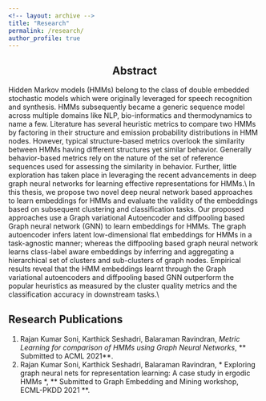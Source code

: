 ```yaml
---
<!-- layout: archive -->
title: "Research"
permalink: /research/
author_profile: true
---
```

## <center>Abstract</center>
Hidden Markov models (HMMs) belong to the class of double embedded stochastic models which were originally leveraged for speech recognition and synthesis. HMMs subsequently became a generic sequence model across multiple domains like NLP, bio-informatics and thermodynamics to name a few. Literature has several heuristic metrics to compare two HMMs by factoring in their structure and emission probability distributions in HMM nodes. However, typical structure-based metrics overlook the similarity between HMMs having different structures yet similar behavior. Generally behavior-based metrics rely on the nature of the set of reference sequences used for assessing the similarity in behavior. Further, little exploration has taken place in leveraging the recent advancements in deep graph neural networks for learning effective representations for HMMs.\\
In this thesis, we propose two novel deep neural network based approaches to learn embeddings for HMMs and evaluate the validity of the embeddings based on subsequent clustering and classification tasks. Our proposed approaches use a Graph variational Autoencoder and diffpooling based Graph neural network (GNN) to learn embeddings for HMMs. The graph autoencoder infers latent low-dimensional flat embeddings for HMMs in a task-agnostic manner; whereas the diffpooling based graph neural network learns class-label aware embeddings by inferring and aggregating a hierarchical set of clusters and sub-clusters of graph nodes. Empirical results reveal that the HMM embeddings learnt through the Graph variational autoencoders and diffpooling based GNN outperform the popular heuristics as measured by the cluster quality metrics and the classification accuracy in downstream tasks.\\
## Research Publications
1. Rajan Kumar Soni, Karthick Seshadri, Balaraman Ravindran, *Metric Learning for comparison of HMMs using Graph Neural Networks*, ** Submitted to ACML 2021**.
2. Rajan Kumar Soni, Karthick Seshadri, Balaraman Ravindran, * Exploring graph neural nets for representation learning: A case study in ergodic HMMs *, ** Submitted to Graph Embedding and Mining workshop, ECML-PKDD 2021 **.
       


